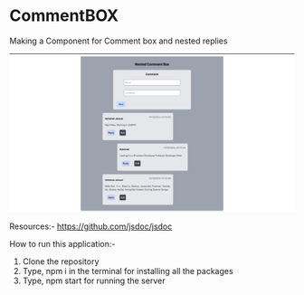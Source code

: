 # CommentBOX
Making a Component for Comment box and nested replies

![](/assets/ss.png)

Resources:- https://github.com/jsdoc/jsdoc


How to run this application:-

1.  Clone the repository
2.  Type, npm i in the terminal for installing all the packages
3.  Type, npm start for running the server